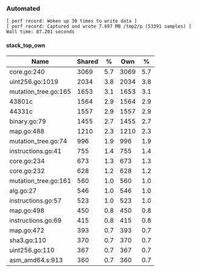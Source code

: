 ### Automated

```
[ perf record: Woken up 30 times to write data ]
[ perf record: Captured and wrote 7.697 MB /tmp2/p (53391 samples) ]
Wall time: 87.201 seconds
```

#### stack_top_own

Name                                         | Shared |   %   | Own  |   %
---------------------------------------------|--------|-------|------|------
core.go:240                                  |   3069 |   5.7 | 3069 |   5.7
uint256.go:1019                              |   2034 |   3.8 | 2034 |   3.8
mutation_tree.go:165                         |   1653 |   3.1 | 1653 |   3.1
43801c                                       |   1564 |   2.9 | 1564 |   2.9
44331c                                       |   1557 |   2.9 | 1557 |   2.9
binary.go:79                                 |   1455 |   2.7 | 1455 |   2.7
map.go:488                                   |   1210 |   2.3 | 1210 |   2.3
mutation_tree.go:74                          |    996 |   1.9 |  996 |   1.9
instructions.go:41                           |    755 |   1.4 |  755 |   1.4
core.go:234                                  |    673 |   1.3 |  673 |   1.3
core.go:232                                  |    628 |   1.2 |  628 |   1.2
mutation_tree.go:161                         |    560 |   1.0 |  560 |   1.0
alg.go:27                                    |    546 |   1.0 |  546 |   1.0
instructions.go:57                           |    523 |   1.0 |  523 |   1.0
map.go:498                                   |    450 |   0.8 |  450 |   0.8
instructions.go:69                           |    415 |   0.8 |  415 |   0.8
map.go:472                                   |    393 |   0.7 |  393 |   0.7
sha3.go:110                                  |    370 |   0.7 |  370 |   0.7
uint256.go:110                               |    367 |   0.7 |  367 |   0.7
asm_amd64.s:913                              |    360 |   0.7 |  360 |   0.7
